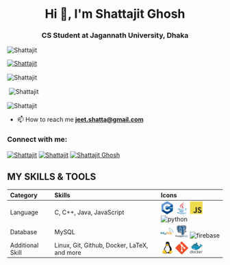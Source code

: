 <h1 align="center">Hi 👋, I'm Shattajit Ghosh</h1>
<h3 align="center">CS Student at Jagannath University, Dhaka</h3>

<p align="left"> <img src="https://komarev.com/ghpvc/?username=Shattajit&label=Profile%20views&color=0e75b6&style=flat" alt="Shattajit" /> </p>

<p align="left"> <a href="https://github.com/ryo-ma/github-profile-trophy"><img src="https://github-profile-trophy.vercel.app/?username=Shattajit" alt="Shattajit" /></a> </p>

<p><img align="center" src="https://github-readme-stats.vercel.app/api/top-langs?username=Shattajit&show_icons=true&locale=en&layout=compact" alt="Shattajit" /></p> 
<p>&nbsp;<img align="center" src="https://github-readme-stats.vercel.app/api?username=Shattajit&show_icons=true&locale=en" alt="Shattajit" /></p> 
<p><img align="center" src="https://github-readme-streak-stats.herokuapp.com/?user=Shattajit&" alt="Shattajit" /></p>


<!-- - 🔭 I’m currently working on **[Shuno - an audio streaming app](https://github.com/Shattajit/Shuno-Backend)** -->

- 📫 How to reach me **jeet.shatta@gmail.com**

<h3 align="left">Connect with me:</h3>
<p align="left">
<a href="https://twitter.com/ShattajiT_" target="blank"><img align="center" src="https://raw.githubusercontent.com/rahuldkjain/github-profile-readme-generator/master/src/images/icons/Social/twitter.svg" alt="Shattajit" height="30" width="40" /></a>
<a href="https://www.facebook.com/Shattajeet/" target="blank"><img align="center" src="https://raw.githubusercontent.com/rahuldkjain/github-profile-readme-generator/master/src/images/icons/Social/facebook.svg" alt="Shattajit" height="30" width="40" /></a>
<a href="https://www.youtube.com/channel/UC4r4TziThjrhoVNbbrGT38Q" target="blank"><img align="center" src="https://raw.githubusercontent.com/rahuldkjain/github-profile-readme-generator/master/src/images/icons/Social/youtube.svg" alt="Shattajit Ghosh" height="30" width="40" /></a>
</p>

## MY SKILLS & TOOLS

| Category         | Skills                                                                                                                          | Icons                                                                                                                                                                                                                                                                                                                                                                                                                                                                                                                                                        |
| :--------------- | :------------------------------------------------------------------------------------------------------------------------------ | :----------------------------------------------------------------------------------------------------------------------------------------------------------------------------------------------------------------------------------------------------------------------------------------------------------------------------------------------------------------------------------------------------------------------------------------------------------------------------------------------------------------------------------------------------------- |
| Language         | C, C++, Java, JavaScript                                                                                                                    | <img src="https://raw.githubusercontent.com/devicons/devicon/master/icons/cplusplus/cplusplus-original.svg" alt="cplusplus" width="30" height="30"/> <img src="https://raw.githubusercontent.com/devicons/devicon/master/icons/java/java-original.svg" alt="java" width="30" height="30"/> <img src="https://raw.githubusercontent.com/devicons/devicon/master/icons/javascript/javascript-original.svg" alt="javascript" width="30" height="30"/> <img src="https://www.python.org/static/opengraph-icon-200x200.png" alt="python" width="30" height="30"/> |
| Database         | MySQL                                                                                   | <img src="https://raw.githubusercontent.com/devicons/devicon/master/icons/mysql/mysql-original-wordmark.svg" alt="mysql" width="30" height="30"/> <img src="https://raw.githubusercontent.com/devicons/devicon/master/icons/postgresql/postgresql-original-wordmark.svg" alt="postgresql" width="30" height="30"/> <img src="https://www.vectorlogo.zone/logos/firebase/firebase-icon.svg" alt="firebase" width="30" height="30"/>                                                                                                                           |
| Additional Skill | Linux, Git, Github, Docker, LaTeX, and more | <img src="https://raw.githubusercontent.com/devicons/devicon/master/icons/linux/linux-original.svg" alt="linux" width="30" height="30"/> <img src="https://raw.githubusercontent.com/devicons/devicon/master/icons/git/git-original.svg" alt="git" width="30" height="30"/> <img src="https://raw.githubusercontent.com/devicons/devicon/master/icons/docker/docker-original-wordmark.svg" alt="docker" width="30" height="30"/>                                                                                                                             |




<!-- links -->


<!-- achievement links-->


<!-- project links -->


<!-- social media links -->

[LinkedIn]: https://www.linkedin.com/in/shattajit-ghosh-152634270/
[Facebook]: https://www.facebook.com/Shattajeet/
[Twitter]: (https://twitter.com/ShattajiT_)
[Youtube]: (https://www.youtube.com/channel/UC4r4TziThjrhoVNbbrGT38Q)
